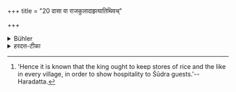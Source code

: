 +++
title = "20 दासा वा राजकुलादाहृत्यातिथिवच्"

+++

<details><summary>Bühler</summary>

20. Or the slaves (of the Brāhmaṇa householder) shall fetch (rice) from the royal stores, and honour the Śūdra as a guest. [^15] 


[^15]:  'Hence it is known that the king ought to keep stores of rice and the like in every village, in order to show hospitality to Śūdra guests.'--Haradatta.
</details>

<details><summary>हरदत्त-टीका</summary>

## सूत्रम्
दासा वा राजकुलादाहृत्याऽतिथिवच्छूद्रं पूजयेयुः ॥२१॥  
## टिप्पनी
अथवा येऽस्य गृहमधिनो दासाः ते राजकुलादाहृत्य तं शूद्रमतिथिवत्पूजयेयुः । अत एव ज्ञायते-शूद्राणामतिथीनां पूजार्थं ब्रीह्यादिकं राज्ञा ग्रामे ग्रामे स्थापयितव्यमिति ॥ २१ ॥
</details>
